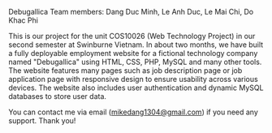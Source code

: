 Debugallica
Team members: Dang Duc Minh, Le Anh Duc, Le Mai Chi, Do Khac Phi

This is our project for the unit COS10026 (Web Technology Project) in our second semester at Swinburne Vietnam. In about two months, we have built a fully deployable employment website for a fictional technology company named "Debugallica" 
using HTML, CSS, PHP, MySQL and many other tools. The website features many pages such as job description page or job application page with responsive design to ensure usability across various devices. The website also includes user 
authentication and dynamic MySQL databases to store user data.

You can contact me via email (mikedang1304@gmail.com) if you need any support. Thank you!
